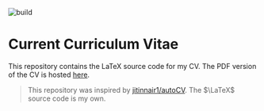 ![build](https://github.com/nredick/portfolio/actions/workflows/build.yml/badge.svg
)

# Current Curriculum Vitae

This repository contains the LaTeX source code for my CV. The PDF version of the CV is hosted [here](https://nedick.github.io/portfolio/cv.pdf).

> This repository was inspired by [jitinnair1/autoCV](https://github.com/jitinnair1/autoCV). The $\LaTeX$ source code is my own. 